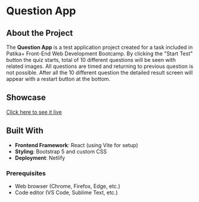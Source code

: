 # Question App

## About the Project
The **Question App** is a test application project created for a task included in Patika+ Front-End Web Development Bootcamp. By clicking the "Start Test" button the quiz starts, total of 10 different questions will be seen with related images. All questions are timed and returning to previous question is not possible. After all the 10 different question the detailed result screen will appear with a restart button at the bottom.

## Showcase
[Click here to see it live](https://euphonious-cat-15c8e7.netlify.app/)

## Built With
- **Frontend Framework**: React (using Vite for setup)
- **Styling**: Bootstrap 5 and custom CSS
- **Deployment**: Netlify 

### Prerequisites  
- Web browser (Chrome, Firefox, Edge, etc.)  
- Code editor (VS Code, Sublime Text, etc.)  
